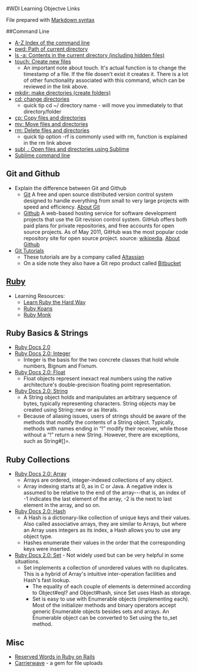 #WDI Learning Objectve Links

File prepared with [Markdown syntax](http://daringfireball.net/projects/markdown/syntax#p)

##Command Line
* [A-Z Index of the command line](http://ss64.com/osx/)
* [pwd: Path of current directory](http://ss64.com/osx/pwd.html)
* [ls -a:  Contents in the current directory (including hidden files)](http://ss64.com/osx/ls.html)
* [touch: Create new files](http://ss64.com/osx/touch.html)
  * An important note about touch.  It's actual function is to change the timestamp of a file.  If the file dosen't exist it creates it.  There is a lot of other functionality associated with this command, which can be reviewed in the link above.
* [mkdir: make directories (create folders)](http://ss64.com/osx/mkdir.html)
* [cd: change directories](http://ss64.com/osx/cd.html)
  * quick tip cd ~/ directory name - will move you immediately to that directory/folder
* [cp: Copy files and directories](http://ss64.com/osx/cp.html)
* [mv: Move files and directories](http://ss64.com/osx/mv.html)
* [rm: Delete files and directories](http://ss64.com/osx/rm.html)
  * quick tip option -rf is commonly used with rm, function is explained in the rm link above
* [subl .: Open files and directories using Sublime](http://www.sublimetext.com/)
* [Sublime command line](http://www.sublimetext.com/docs/3/osx_command_line.html)

## Git and Github
* Explain the difference between Git and Github
  * [Git](http://git-scm.com/) A free and open source distributed version control system designed to handle everything from small to very large projects with speed and efficiency. [About Git](http://git-scm.com/about)
  * [Github](https://github.com/) A web-based hosting service for software development projects that use the Git revision control system. GitHub offers both paid plans for private repositories, and free accounts for open source projects. As of May 2011, GitHub was the most popular code repository site for open source project. source: [wikipedia](http://en.wikipedia.org/wiki/GitHub).  [About Github](https://github.com/about)
* [Git Tutorials](https://www.atlassian.com/git)
  * These tutorials are by a company called [Altassian](https://www.atlassian.com/)
  * On a side note they also have a Git repo product called [Bitbucket](https://www.atlassian.com/software/bitbucket/overview)

## [Ruby](https://www.ruby-lang.org/en/)
* Learning Resources:
    * [Learn Ruby the Hard Way](http://ruby.learncodethehardway.org/book/)
    * [Ruby Koans](http://rubykoans.com/)
    * [Ruby Monk](http://rubymonk.com/)

## Ruby Basics & Strings
* [Ruby Docs 2.0](http://ruby-doc.org/)
* [Ruby Docs 2.0: Integer](http://www.ruby-doc.org/core-2.0.0/Integer.html)
  * Integer is the basis for the two concrete classes that hold whole numbers, Bignum and Fixnum.
* [Ruby Docs 2.0: Float](http://ruby-doc.org/core-2.0.0/Float.html)
  * Float objects represent inexact real numbers using the native architecture's double-precision floating point representation.
* [Ruby Docs 2.0: String](http://ruby-doc.org/core-2.0.0/String.html#method-i-index)
  * A String object holds and manipulates an arbitrary sequence of bytes, typically representing characters. String objects may be created using String::new or as literals.
  * Because of aliasing issues, users of strings should be aware of the methods that modify the contents of a String object. Typically, methods with names ending in “!” modify their receiver, while those without a “!” return a new String. However, there are exceptions, such as String#[]=.

## Ruby Collections
* [Ruby Docs 2.0: Array](http://ruby-doc.org/core-2.0.0/Array.html)
  * Arrays are ordered, integer-indexed collections of any object.
  * Array indexing starts at 0, as in C or Java. A negative index is assumed to be relative to the end of the array---that is, an index of -1 indicates the last element of the array, -2 is the next to last element in the array, and so on.
* [Ruby Docs 2.0: Hash](http://ruby-doc.org/core-2.0.0/Hash.html)
  * A Hash is a dictionary-like collection of unique keys and their values. Also called associative arrays, they are similar to Arrays, but where an Array uses integers as its index, a Hash allows you to use any object type.
  * Hashes enumerate their values in the order that the corresponding keys were inserted.
* [Ruby Docs 2.0: Set](http://www.ruby-doc.org/stdlib-2.0.0/libdoc/set/rdoc/Set.html) - Not widely used but can be very helpful in some situations.
  * Set implements a collection of unordered values with no duplicates. This is a hybrid of Array's intuitive inter-operation facilities and Hash's fast lookup.
    * The equality of each couple of elements is determined according to Object#eql? and Object#hash, since Set uses Hash as storage.
    * Set is easy to use with Enumerable objects (implementing each). Most of the initializer methods and binary operators accept generic Enumerable objects besides sets and arrays. An Enumerable object can be converted to Set using the to_set method.


## Misc
* [Reserved Words in Ruby on Rails](http://reservedwords.herokuapp.com/words?utf8=%E2%9C%93&q%5Bword_or_notes_cont%5D=)
* [Carrierwave](https://github.com/carrierwaveuploader/carrierwave) - a gem for file uploads


